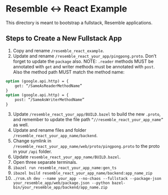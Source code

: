 # Resemble <-> React Example

This directory is meant to bootstrap a fullstack, Resemble applications.

## Steps to Create a New Fullstack App

1. Copy and rename `/resemble_react_example`.
2. Update and rename `/resemble_react_your_app/pingpong.proto`. Don’t forget
   to update the `package` also.
   NOTE: `.reader` methods MUST be annotated with `get` and writer methods must be
   annotated with `post`. Also the method path MUST match the method name:

```proto
option (google.api.http) = {
    get: “/SameAsReaderMethodName”
}
option (google.api.http) = {
    post: “/SameAsWriterMethodName”
}
```

3. Update `/resemble_react_your_app/BUILD.bazel` to build the new `.proto`, and
   remember to update the file path `“//resemble_react_your_app_name”` as well.
4. Update and rename files and folder `/resemble_react_your_app_name/backend`.
5. Change symlink in `/resemble_react_your_app_name/web/proto/pingpong.proto` to the proto in your `/api` folder.
6. Update `resemble_react_your_app_name/BUILD.bazel`.
7. Open three separate terminals.
8. `ibazel run resemble_react_your_app_name:gen_ts`
9. `ibazel build resemble_react_your_app_name/backend:app_name_zip`
10. `./rsm.sh dev --name your_app --no-chaos --fullstack --package-json your_resemble_app/web/package.json --python bazel-bin/your_resemble_app/backend/app_name.zip`
